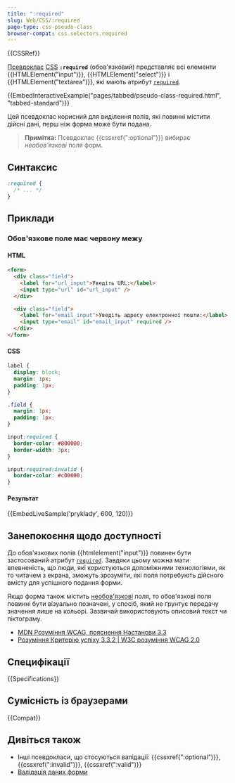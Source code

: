 ```yaml
---
title: ":required"
slug: Web/CSS/:required
page-type: css-pseudo-class
browser-compat: css.selectors.required
---
```


{{CSSRef}}

[Псевдоклас](/uk/docs/Web/CSS/Pseudo-classes) [CSS](/uk/docs/Web/CSS) **`:required`** (обов'язковий) представляє всі елементи {{HTMLElement("input")}}, {{HTMLElement("select")}} і {{HTMLElement("textarea")}}, які мають атрибут [`required`](/uk/docs/Web/HTML/Element/input#required).

{{EmbedInteractiveExample("pages/tabbed/pseudo-class-required.html", "tabbed-standard")}}

Цей псевдоклас корисний для виділення полів, які повинні містити дійсні дані, перш ніж форма може бути подана.

> **Примітка:** Псевдоклас {{cssxref(":optional")}} вибирає _необов'язкові_ поля форм.

## Синтаксис

```css
:required {
  /* ... */
}
```

## Приклади

### Обов'язкове поле має червону межу

#### HTML

```html
<form>
  <div class="field">
    <label for="url_input">Уведіть URL:</label>
    <input type="url" id="url_input" />
  </div>

  <div class="field">
    <label for="email_input">Уведіть адресу електронної пошти:</label>
    <input type="email" id="email_input" required />
  </div>
</form>
```

#### CSS

```css
label {
  display: block;
  margin: 1px;
  padding: 1px;
}

.field {
  margin: 1px;
  padding: 1px;
}

input:required {
  border-color: #800000;
  border-width: 3px;
}

input:required:invalid {
  border-color: #c00000;
}
```

#### Результат

{{EmbedLiveSample('pryklady', 600, 120)}}

## Занепокоєння щодо доступності

До обов'язкових полів {{htmlelement("input")}} повинен бути застосований атрибут [`required`](/uk/docs/Web/HTML/Element/input#required-oboviazkovyi). Завдяки цьому можна мати впевненість, що люди, які користуються допоміжними технологіями, як то читачем з екрана, зможуть зрозуміти, які поля потребують дійсного вмісту для успішного подання форми.

Якщо форма також містить [необов'язкові](/uk/docs/Web/CSS/:optional) поля, то обов'язкові поля повинні бути візуально позначені, у спосіб, який не ґрунтує передачу значення лише на кольорі. Зазвичай використовують описовий текст чи піктограму.

- [MDN Розуміння WCAG, пояснення Настанови 3.3](/uk/docs/Web/Accessibility/Understanding_WCAG/Understandable#guideline_3.3_%e2%80%94_input_assistance_help_users_avoid_and_correct_mistakes)
- [Розуміння Критерію успіху 3.3.2 | W3C розуміння WCAG 2.0](https://www.w3.org/TR/UNDERSTANDING-WCAG20/minimize-error-cues.html)

## Специфікації

{{Specifications}}

## Сумісність із браузерами

{{Compat}}

## Дивіться також

- Інші псевдокласи, що стосуються валідації: {{cssxref(":optional")}}, {{cssxref(":invalid")}}, {{cssxref(":valid")}}
- [Валідація даних форми](/uk/docs/Learn/Forms/Form_validation)
